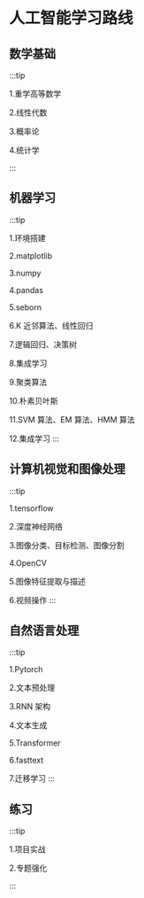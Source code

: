 # 人工智能学习路线

## 数学基础

:::tip

1.重学高等数学

2.线性代数

3.概率论

4.统计学

:::

## 机器学习

:::tip

1.环境搭建

2.matplotlib

3.numpy

4.pandas

5.seborn

6.K 近邻算法、线性回归

7.逻辑回归、决策树

8.集成学习

9.聚类算法

10.朴素贝叶斯

11.SVM 算法、EM 算法、HMM 算法

12.集成学习
:::

## 计算机视觉和图像处理

:::tip

1.tensorflow

2.深度神经网络

3.图像分类、目标检测、图像分割

4.OpenCV

5.图像特征提取与描述

6.视频操作
:::

## 自然语言处理

:::tip

1.Pytorch

2.文本预处理

3.RNN 架构

4.文本生成

5.Transformer

6.fasttext

7.迁移学习
:::

## 练习

:::tip

1.项目实战

2.专题强化

:::
